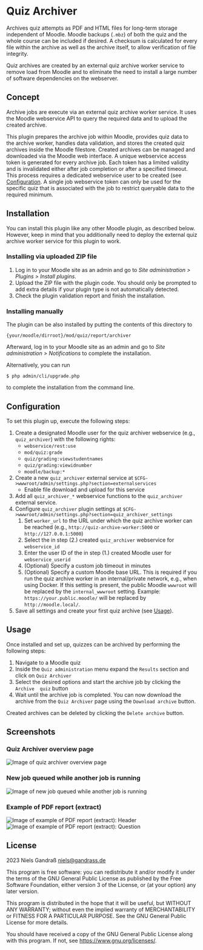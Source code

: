 # Quiz Archiver

Archives quiz attempts as PDF and HTML files for long-term storage independent
of Moodle. Moodle backups (`.mbz`) of both the quiz and the whole course can be
included if desired. A checksum is calculated for every file within the archive
as well as the archive itself, to allow verification of file integrity.

Quiz archives are created by an external quiz archive worker service to remove
load from Moodle and to eliminate the need to install a large number of software
dependencies on the webserver.


## Concept

Archive jobs are execute via an external quiz archive worker service. It uses the
Moodle webservice API to query the required data and to upload the created archive.

This plugin prepares the archive job within Moodle, provides quiz data to the
archive worker, handles data validation, and stores the created quiz archives
inside the Moodle filestore. Created archives can be managed and downloaded via
the Moodle web interface. A unique webservice access token is generated for every
archive job. Each token has a limited validity and is invalidated either after
job completion or after a specified timeout. This process requires a dedicated
webservice user to be created (see [Configuration](#configuration). A single job
webservice token can only be used for the specific quiz that is associated with
the job to restrict queryable data to the required minimum.


## Installation

You can install this plugin like any other Moodle plugin, as described below.
However, keep in mind that you additionally need to deploy the external quiz
archive worker service for this plugin to work.


### Installing via uploaded ZIP file

1. Log in to your Moodle site as an admin and go to _Site administration >
   Plugins > Install plugins_.
2. Upload the ZIP file with the plugin code. You should only be prompted to add
   extra details if your plugin type is not automatically detected.
3. Check the plugin validation report and finish the installation.


### Installing manually

The plugin can be also installed by putting the contents of this directory to

    {your/moodle/dirroot}/mod/quiz/report/archiver

Afterward, log in to your Moodle site as an admin and go to _Site administration >
Notifications_ to complete the installation.

Alternatively, you can run

    $ php admin/cli/upgrade.php

to complete the installation from the command line.


## Configuration

To set this plugin up, execute the following steps:

1. Create a designated Moodle user for the quiz archiver webservice
   (e.g., `quiz_archiver`) with the following rights:
   - `webservice/rest:use`
   - `mod/quiz:grade`
   - `quiz/grading:viewstudentnames`
   - `quiz/grading:viewidnumber`
   - `moodle/backup:*`
2. Create a new `quiz_archiver` external service at `$CFG->wwwroot/admin/settings.php?section=externalservices`
   - Enable file download and upload for this service
3. Add all `quiz_archiver_*` webservice functions to the `quiz_archiver` external
   service.
4. Configure `quiz_archiver` plugin settings at `$CFG->wwwroot/admin/settings.php?section=quiz_archiver_settings`
   1. Set `worker_url` to the URL under which the quiz archive worker can be
      reached (e.g., `http://quiz-archive-worker:5000` or `http://127.0.0.1:5000`)
   2. Select the in step (2.) created `quiz_archiver` webservice for `webservice_id`
   3. Enter the user ID of the in step (1.) created Moodle user for `webservice_userid`
   4. (Optional) Specify a custom job timeout in minutes
   5. (Optional) Specify a custom Moodle base URL. This is required if you run
      the quiz archive worker in an internal/private network, e.g., when using
      Docker. If this setting is present, the public Moodle `wwwroot` will be
      replaced by the `internal_wwwroot` setting.
      Example: `https://your.public.moodle/` will be replaced by `http://moodle.local/`.
5. Save all settings and create your first quiz archive (see [Usage](#usage)).


## Usage

Once installed and set up, quizzes can be archived by performing the following
steps:

1. Navigate to a Moodle quiz
2. Inside the `Quiz administration` menu expand the `Results` section and click
   on `Quiz Archiver`
3. Select the desired options and start the archive job by clicking the `Archive 
   quiz` button
4. Wait until the archive job is completed. You can now download the archive
   from the `Quiz Archiver` page using the `Download archive` button.

Created archives can be deleted by clicking the `Delete archive` button.


## Screenshots

### Quiz Archiver overview page
![Image of quiz archiver overview page](./doc/screenshots/quiz_archiver_overview_page.png)

### New job queued while another job is running
![Image of new job queued while another job is running](./doc/screenshots/quiz_archiver_new_job_queued.png)

### Example of PDF report (extract)
![Image of example of PDF report (extract): Header](./doc/screenshots/quiz_archiver_report_example_pdf_header.png)
![Image of example of PDF report (extract): Question](./doc/screenshots/quiz_archiver_report_example_pdf_question.png)


## License

2023 Niels Gandraß <niels@gandrass.de>

This program is free software: you can redistribute it and/or modify it under
the terms of the GNU General Public License as published by the Free Software
Foundation, either version 3 of the License, or (at your option) any later
version.

This program is distributed in the hope that it will be useful, but WITHOUT ANY
WARRANTY; without even the implied warranty of MERCHANTABILITY or FITNESS FOR A
PARTICULAR PURPOSE.  See the GNU General Public License for more details.

You should have received a copy of the GNU General Public License along with
this program.  If not, see <https://www.gnu.org/licenses/>.
